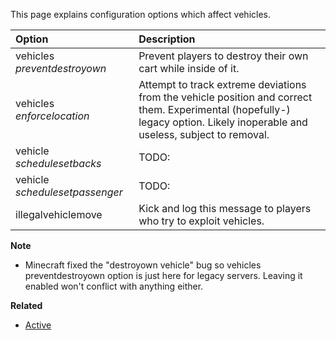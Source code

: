 This page explains configuration options which affect vehicles.

| Option                          | Description |
| :------------------------------ | :---------- |
| vehicles _preventdestroyown_    | Prevent players to destroy their own cart while inside of it.|
| vehicles _enforcelocation_      | Attempt to track extreme deviations from the vehicle position and correct them. Experimental (hopefully-) legacy option. Likely inoperable and useless, subject to removal.|
| vehicle _schedulesetbacks_      | TODO: |
|vehicle _schedulesetpassenger_   | TODO: |
| illegalvehiclemove              | Kick and log this message to players who try to exploit vehicles.|

**Note**
* Minecraft fixed the "destroyown vehicle" bug so vehicles preventdestroyown option is just here for legacy servers. Leaving it enabled won't conflict with anything either.

**Related**  
* [Active](https://github.com/Updated-NoCheatPlus/Docs/blob/master/Settings/General.md#active)
